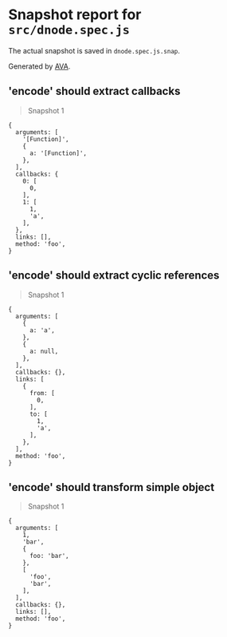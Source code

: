 # Snapshot report for `src/dnode.spec.js`

The actual snapshot is saved in `dnode.spec.js.snap`.

Generated by [AVA](https://ava.li).

## 'encode' should extract callbacks

> Snapshot 1

    {
      arguments: [
        ' [Function]',
        {
          a: ' [Function]',
        },
      ],
      callbacks: {
        0: [
          0,
        ],
        1: [
          1,
          'a',
        ],
      },
      links: [],
      method: 'foo',
    }

## 'encode' should extract cyclic references

> Snapshot 1

    {
      arguments: [
        {
          a: 'a',
        },
        {
          a: null,
        },
      ],
      callbacks: {},
      links: [
        {
          from: [
            0,
          ],
          to: [
            1,
            'a',
          ],
        },
      ],
      method: 'foo',
    }

## 'encode' should transform simple object

> Snapshot 1

    {
      arguments: [
        1,
        'bar',
        {
          foo: 'bar',
        },
        [
          'foo',
          'bar',
        ],
      ],
      callbacks: {},
      links: [],
      method: 'foo',
    }
